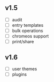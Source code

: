 ## v1.5
- [ ] audit
- [ ] entry templates
- [ ] bulk operations
- [ ] chromeos support
- [ ] print/share

## v1.6
- [ ] user themes
- [ ] plugins
